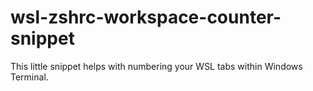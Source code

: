 # wsl-zshrc-workspace-counter-snippet
This little snippet helps with numbering your WSL tabs within Windows Terminal.
